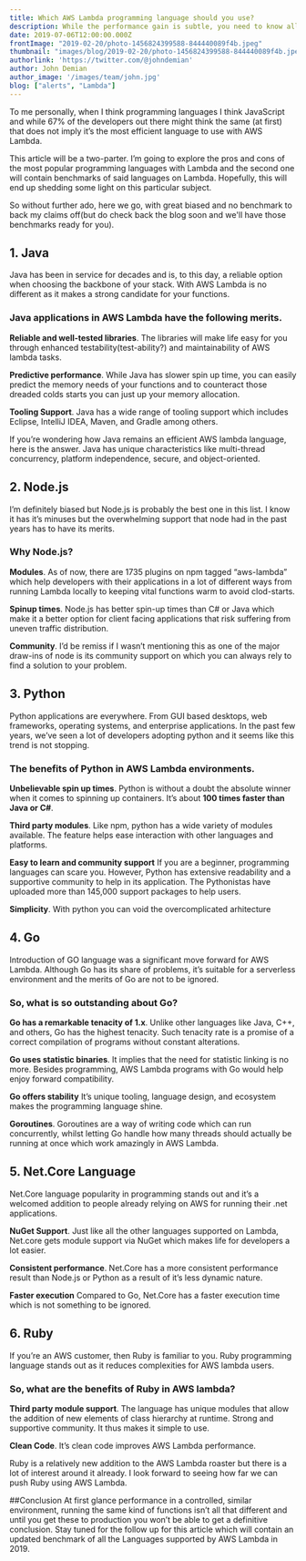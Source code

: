 ```yaml
---
title: Which AWS Lambda programming language should you use?
description: While the performance gain is subtle, you need to know all the details before making a decision.
date: 2019-07-06T12:00:00.000Z
frontImage: "2019-02-20/photo-1456824399588-844440089f4b.jpeg"
thumbnail: "images/blog/2019-02-20/photo-1456824399588-844440089f4b.jpeg"
authorlink: 'https://twitter.com/@johndemian'
author: John Demian
author_image: '/images/team/john.jpg'
blog: ["alerts", "Lambda"]
---
```

To me personally, when I think programming languages I think JavaScript and while 67% of the developers out there might think the same (at first) that does not imply it’s the most efficient language to use with AWS Lambda.

This article will be a two-parter. I’m going to explore the pros and cons of the most popular programming languages with Lambda and the second one will contain benchmarks of said languages on Lambda. Hopefully, this will end up shedding some light on this particular subject.

So without further ado, here we go, with great biased and no benchmark to back my claims off(but do check back the blog soon and we'll have those benchmarks ready for you).

## 1. Java
Java has been in service for decades and is, to this day, a reliable option when choosing the backbone of your stack. With AWS Lambda is no different as it makes a strong candidate for your functions.

### Java applications in AWS Lambda have the following merits.

**Reliable and well-tested libraries**. The libraries will make life easy for you through enhanced testability(test-ability?) and maintainability of AWS lambda tasks.

**Predictive performance**. While Java has slower spin up time, you can easily predict the memory needs of your functions and to counteract those dreaded colds starts you can just up your memory allocation.

**Tooling Support**. Java has a wide range of tooling support which includes Eclipse, IntelliJ IDEA, Maven, and Gradle among others.

If you’re wondering how Java remains an efficient AWS lambda language, here is the answer. Java has unique characteristics like multi-thread concurrency, platform independence, secure, and object-oriented.

## 2. Node.js 
I’m definitely biased but Node.js is probably the best one in this list. I know it has it’s minuses but the overwhelming support that node had in the past years has to have its merits.

### Why Node.js?

**Modules**. As of now, there are 1735 plugins on npm tagged “aws-lambda” which help developers with their applications in a lot of different ways from running Lambda locally to keeping vital functions warm to avoid clod-starts.

**Spinup times**. Node.js has better spin-up times than C# or Java which make it a better option for client facing applications that risk suffering from uneven traffic distribution.

**Community**. I’d be remiss if I wasn’t mentioning this as one of the major draw-ins of node is its community support on which you can always rely to find a solution to your problem.

## 3. Python 
Python applications are everywhere. From GUI based desktops, web frameworks, operating systems, and enterprise applications. In the past few years, we’ve seen a lot of developers adopting python and it seems like this trend is not stopping.

### The benefits of Python in AWS Lambda environments.

**Unbelievable spin up times**. Python is without a doubt the absolute winner when it comes to spinning up containers. It’s about **100 times faster than Java or C#**.

**Third party modules**. Like npm, python has a wide variety of modules available.  The feature helps ease interaction with other languages and platforms.

**Easy to learn and community support** If you are a beginner, programming languages can scare you. However, Python has extensive readability and a supportive community to help in its application. The Pythonistas have uploaded more than 145,000 support packages to help users.

**Simplicity**. With python you can void the overcomplicated arhitecture 

## 4. Go
Introduction of GO language was a significant move forward for AWS Lambda. Although Go has its share of problems, it’s suitable for a serverless environment and the merits of Go are not to be ignored.

### So, what is so outstanding about Go?

**Go has a remarkable tenacity of 1.x**. Unlike other languages like Java, C++, and others, Go has the highest tenacity. Such tenacity rate is a promise of a correct compilation of programs without constant alterations.

**Go uses statistic binaries**. It implies that the need for statistic linking is no more. Besides programming, AWS Lambda programs with Go would help enjoy forward compatibility.

**Go offers stability** It’s unique tooling, language design, and ecosystem makes the programming language shine.

**Goroutines**. Goroutines are a way of writing code which can run concurrently, whilst letting Go handle how many threads should actually be running at once which work amazingly in AWS Lambda.


## 5. Net.Core Language
Net.Core language popularity in programming stands out and it’s a welcomed addition to people already relying on AWS for running their .net applications.

**NuGet Support**. Just like all the other languages supported on Lambda, Net.core gets module support via NuGet which makes life for developers a lot easier.

**Consistent performance**. Net.Core has a more consistent performance result than Node.js or Python as a result of it’s less dynamic nature.

**Faster execution** Compared to Go, Net.Core has a faster execution time which is not something to be ignored.

## 6. Ruby
If you’re an AWS customer, then Ruby is familiar to you. Ruby programming language stands out as it reduces complexities for AWS lambda users.

### So, what are the benefits of Ruby in AWS lambda?

**Third party module support**. The language has unique modules that allow the addition of new elements of class hierarchy at runtime.
Strong and supportive community. It thus makes it simple to use.

**Clean Code**. It’s clean code improves AWS Lambda performance.

Ruby is a relatively new addition to the AWS Lambda roaster but there is a lot of interest around it already. I look forward to seeing how far we can push Ruby using AWS Lambda.

##Conclusion
At first glance performance in a controlled, similar environment, running the same kind of functions isn’t all that different and until you get these to production you won’t be able to get a definitive conclusion. Stay tuned for the follow up for this article which will contain an updated benchmark of all the Languages supported by AWS Lambda in 2019.
